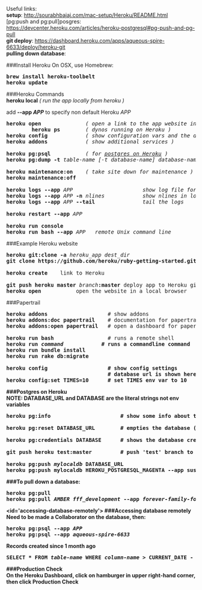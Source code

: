 Useful links:  
<b>setup</b>: http://sourabhbajaj.com/mac-setup/Heroku/README.html  
[pg:push and pg:pull]posgres</b>: https://devcenter.heroku.com/articles/heroku-postgresql#pg-push-and-pg-pull  
**git deploy**: https://dashboard.heroku.com/apps/aqueous-spire-6633/deploy/heroku-git   
**pulling down database**: 


###Install Heroku
On OSX, use Homebrew:  
<pre>
<b>brew install heroku-toolbelt</b>
<b>heroku update</b>
</pre>

###Heroku Commands  
<b>heroku local</b>             <em>( run the app locally from heroku )</em>

add <b>--app <em>APP</em></b> to specify non default Heroku <em>APP</em>  
<pre>
<b>heroku open</b>              <em>( open a link to the app website in local browser )</em>
        <b>heroku ps</b>        <em>( dynos running on Heroku )</em>
<b>heroku config</b>            <em>( show configuration vars and the database url )</em>
<b>heroku addons</b>            <em>( show additional services )</em>

<b>heroku pg:psql</b>           <em>( for <a href="#accessing-database-remotely">postgres on Heroku</a> )</em>
<b>heroku pg:dump -t</b> <em>table-name [-t database-name] database-name</em>

<b>heroku maintenance:on</b>    <em>( take site down for maintenance )</em>
<b>heroku maintenance:off</b>

<b>heroku logs --app</b> <em>APP</em>                      <em>show log file for Heroku APP</em>
<b>heroku logs --app</b> <em>APP</em> <b>-n</b> <em>nlines</em>            <em>show nlines in log file for Heroku</em> <em>APP</em>
<b>heroku logs --app</b> <em>APP</em> <b>--tail</b>               <em>tail the logs</em>

<b>heroku restart --app</b> <em>APP</em>

<b>heroku run console</b>
<b>heroku run bash --app</b> <em>APP</em>   <em>remote Unix command line</em>
</pre>
  

###Example Heroku website
<pre>
<b>heroku git:clone -a</b> <em>heroku_app</em> <em>dest_dir</em>
<b>git clone https://github.com/heroku/ruby-getting-started.git</b> get the example app

<b>heroku create</b>    link to Heroku

<b>git push heroku master</b> <em>branch</em><b>:master</b> deploy app to Heroku git
<b>heroku open</b>           open the website in a local browser
</pre>

###Papertrail
<pre>
<b>heroku addons</b>                   # show addons
<b>heroku addons:doc papertrail</b>    # documentation for papertrail
<b>heroku addons:open papertrail</b>   # open a dashboard for papertrail

<b>heroku run bash</b>                 # runs a remote shell
<b>heroku run <em>command</em>            # runs a commandline command
<b>heroku run bundle install</b>
<b>heroku run rake db:migrate</b>

<b>heroku config</b>                   # show config settings
                                # database url is shown here
<b>heroku config:set TIMES=10</b>      # set TIMES env var to 10
</pre>

###Postgres on Heroku  
NOTE: <b>DATABASE_URL</b> and <b>DATABASE</b> are the <b>literal strings</b> not env variables  
<pre>
<b>heroku pg:info</b>                      # show some info about the database

<b>heroku pg:reset DATABASE_URL</b>        # empties the database (DO NOT DELETE THE DATABASE, empty it using this)

<b>heroku pg:credentials DATABASE</b>      # shows the database credentials (username, password)

<b>git push heroku test:master</b>         # push 'test' branch to 'master' on heroku

<b>heroku pg:push</b> <em>mylocaldb</em> <b>DATABASE_URL</b>
heroku pg:push mylocaldb HEROKU_POSTGRESQL_MAGENTA --app sushi
</pre>

###To pull down a database:
<pre>
<b>heroku pg:pull</b>
<b>heroku pg:pull</b> <em>AMBER fff_development</em> <b>--app</b> <em>forever-family-foundation</em>
</pre>

<id='accessing-database-remotely'>
###Accessing database remotely
Need to be made a Collaborator on the database, then:  
<pre>
<b>heroku pg:psql --app</b> <em>APP</em>  
<b>heroku pg:psql --app</b> <em>aqueous-spire-6633</em>
</pre>
**Records created since 1 month ago**  
<pre>
<b>SELECT * FROM</b> <em>table-name</em> <b>WHERE</b> <em>column-name</em> > <b>CURRENT_DATE - INTERVAL '1 month';</b>
</pre>
###Production Check  
On the **Heroku  Dashboard**, click on hamburger in upper right-hand corner, then click **Production Check**
